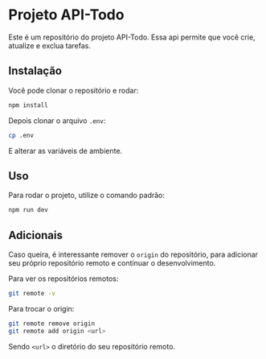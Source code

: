 # Projeto API-Todo

Este é um repositório do projeto API-Todo. Essa api permite que você crie, atualize e exclua tarefas.

## Instalação

Você pode clonar o repositório e rodar:

```bash
npm install
```

Depois clonar o arquivo `.env`:

```bash
cp .env
```

E alterar as variáveis de ambiente.

## Uso

Para rodar o projeto, utilize o comando padrão:

```bash
npm run dev
```

## Adicionais

Caso queira, é interessante remover o `origin` do repositório, para adicionar seu próprio repositório remoto e continuar o desenvolvimento.

Para ver os repositórios remotos:

```bash
git remote -v
```

Para trocar o origin:

```bash
git remote remove origin
git remote add origin <url>
```

Sendo `<url>` o diretório do seu repositório remoto.
